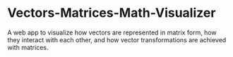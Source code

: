 # Vectors-Matrices-Math-Visualizer
A web app to visualize how vectors are represented in matrix form, how they interact with each other, and how vector transformations are achieved with matrices.
